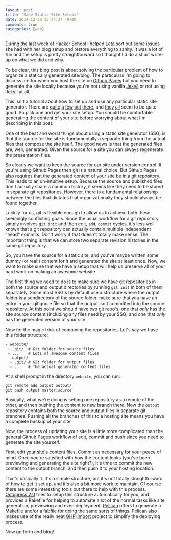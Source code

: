 ```yaml
---
layout: post
title: "Sane Static Site Setups"
date: 2014-12-30 13:44:37 -0700
comments: true
categories: [web]
---
```


During the last week of Hacker School I helped [Leta][] sort out
some issues she had with her blog setup and restore everything to
sanity. It was a lot of fun and the setup is pretty straightforward so
I thought I'd do a short write-up on what we did and why.

[Leta]: http://lmontopo.github.io/

To be clear, this blog post is about solving the particular problem of
how to organize a statically generated site/blog. The particulars I'm
going to discuss are for when you host the site on [Github Pages][]
but you need to generate the site locally because you're not using
vanilla [Jekyll][] or not using Jekyll at all.

[Github Pages]: https://pages.github.com/
[Jekyll]: http://jekyllrb.com/

<!--more-->

This isn't a tutorial about how to set up and use any particular
static site generator.  There are [quite][Jekyll] [a][Pelican] [few][] [out][]
[there][], and [they][] [all][] seem to be quite good. So pick one and
get your site setup.  You should be comfortable generating the content
of your site before worrying about what I'm describing in this post.

[Pelican]: http://docs.getpelican.com/en/3.5.0/
[few]: http://wintersmith.io/
[out]: https://github.com/greghendershott/frog
[there]: https://github.com/taylorchu/baker
[they]: https://github.com/hugoduncan/cl-blog-generator
[all]: https://staticsitegenerators.net/

One of the best and worst things about using a static site generator (SSG)
is that the source for the site is fundamentally a separate thing from
the actual files that compose the site itself. The good news is that
the generated files are, well, generated. Given the source for a
site you can always regenerate the presentation files.

So clearly we want to keep the source for our site under version
control. If you're using Github Pages then git is a natural
choice. But Github Pages also requires that the generated content of
your site be in a git repository. This leads to an un-intuitive setup.
Because the source and published files don't actually share a common
history, it seems like they need to be stored in separate git
repositories.  However, there is a fundamental relationship between
the files that dictates that organizationally they should always be
found together.

Luckily for us, git is flexible enough to allow us to achieve both
these seemingly conflicting goals. Since the usual workflow for a git
repository simply involves `git init` and then edit, `add`,
`commit` cycles, it's less well known that a git repository can
actually contain multiple independent "head" commits. Don't worry if
that doesn't totally make sense. The important thing is that we can
store two separate revision histories in the same git repository.

So, you have the source for a static site, and you've maybe written
some dummy (or real!) content for it and generated the site at least
once. Now, we want to make sure that we have a setup that will help us
preserve all of your hard work on making an awesome website.

The first thing we need to do is to make sure we have git repositories
in both the source and output directories by running `git init` in
both of them separately. Since most SSG's by default use a structure
where the output folder is a subdirectory of the source folder, make
sure that you have an entry in your gitignore file so that the output
isn't committed into the source repository. At this point we should
have two git repo's, one that _only_ has the site source content
(including any files need by your SSG) and one that _only_ has the
generated version of your site.

Now for the magic trick of combining the repositories. Let's say we
have this folder structure:

```
- website/
 - .git/  # Git folder for source files
 - ...    # Lots of awesome content files
 - output/
  - .git/ # Git folder for output files
  - ...   # The actual generated content files
```

At a shell prompt in the directory `website`, you can run:

```
git remote add output output/
git push output master:source
```

Basically, what we're doing is setting one repository as a remote of
the other, and then pushing the content to new branch there.  Now the
`output` repository contains both the source and output files in
separate git branches. Pushing all the branches of this to a hosting
site means you have a complete backup of your site.

Now, the process of updating your site is a little more complicated
than the general Github Pages workflow of edit, commit and push since
you need to generate the site yourself.

First, edit your site's content files.  Commit as necessary for your
peace of mind. Once you're satisfied with how the content looks
(you've been previewing and generating the site right?), it's time to
commit the new content to the output branch, and then push it to your
hosting location.

That's basically it. It's a simple structure, but it's not totally
straightforward of how to get it set up, and it's also a bit more work
to maintain. Of course there are some interesting tools out there to
help with this process. [Octopress 2.0][] tries to setup this
structure automatically for you, and provides a Rakefile for helping
to automate a lot of the normal tasks like site generation, previewing
and even deployment. [Pelican][] offers to generate a Makefile and/or
a fabfile for doing the same sorts of things. Pelican also makes use
of the really neat [GHP-Import][] project to simplify the deploying
process.

[Octopress 2.0]: http://octopress.org/
[GHP-Import]: https://github.com/davisp/ghp-import

Now go forth and blog!
